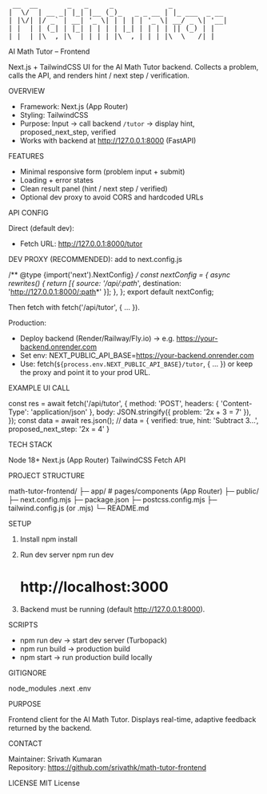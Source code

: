 <pre>
 __  __       _   _     _             _             
|  \/  | __ _| |_| |__ (_)_   _ _ __ | |_ ___  _ __ 
| |\/| |/ _` | __| '_ \| | | | | '_ \| __/ _ \| '__|
| |  | | (_| | |_| | | | | |_| | | | | || (_) | |   
|_|  |_|\__,_|\__|_| |_|_|\__,_|_| |_|\__\___/|_|   
</pre>

AI Math Tutor – Frontend

Next.js + TailwindCSS UI for the AI Math Tutor backend.
Collects a problem, calls the API, and renders hint / next step / verification.

OVERVIEW

- Framework: Next.js (App Router)
- Styling: TailwindCSS
- Purpose: Input → call backend `/tutor` → display hint, proposed_next_step, verified
- Works with backend at http://127.0.0.1:8000 (FastAPI)

FEATURES

- Minimal responsive form (problem input + submit)
- Loading + error states
- Clean result panel (hint / next step / verified)
- Optional dev proxy to avoid CORS and hardcoded URLs

API CONFIG

Direct (default dev):
- Fetch URL: http://127.0.0.1:8000/tutor

DEV PROXY (RECOMMENDED): add to next.config.js

/** @type {import('next').NextConfig} */
const nextConfig = {
  async rewrites() {
    return [{ source: '/api/:path*', destination: 'http://127.0.0.1:8000/:path*' }];
  },
};
export default nextConfig;

Then fetch with fetch('/api/tutor', { ... }).

Production:
- Deploy backend (Render/Railway/Fly.io) → e.g. https://your-backend.onrender.com
- Set env: NEXT_PUBLIC_API_BASE=https://your-backend.onrender.com
- Use: fetch(`${process.env.NEXT_PUBLIC_API_BASE}/tutor`, { ... })
  or keep the proxy and point it to your prod URL.

EXAMPLE UI CALL

const res = await fetch('/api/tutor', {
  method: 'POST',
  headers: { 'Content-Type': 'application/json' },
  body: JSON.stringify({ problem: '2x + 3 = 7' }),
});
const data = await res.json();
// data = { verified: true, hint: 'Subtract 3...', proposed_next_step: '2x = 4' }

TECH STACK

Node 18+
Next.js (App Router)
TailwindCSS
Fetch API

PROJECT STRUCTURE

math-tutor-frontend/
├─ app/                 # pages/components (App Router)
├─ public/
├─ next.config.mjs
├─ package.json
├─ postcss.config.mjs
├─ tailwind.config.js (or .mjs)
└─ README.md

SETUP

1. Install
   npm install

2. Run dev server
   npm run dev
   # http://localhost:3000

3. Backend must be running (default http://127.0.0.1:8000).

SCRIPTS

- npm run dev    → start dev server (Turbopack)
- npm run build  → production build
- npm start      → run production build locally

GITIGNORE

node_modules
.next
.env

PURPOSE

Frontend client for the AI Math Tutor.
Displays real-time, adaptive feedback returned by the backend.

CONTACT

Maintainer: Srivath Kumaran  
Repository: https://github.com/srivathk/math-tutor-frontend

LICENSE
MIT License
